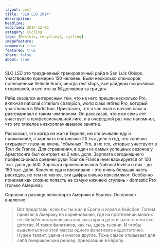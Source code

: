 ```yaml
---
layout: post
title: "SLO LSD 2014"
description: 
headline: 
modified: 2014-12-06
category: Cycling
tags: [Restuta, recycling8, cycling]
imagefeature:
comments: true
featured: true
share: false
about: true
---
```

SLO LSD это трехдневный тренировочный райд в San Luis Obispo. Участвовало примерно 150 человек. Были несколько спонсоров, полноценный Vehicle Srum, иногда rest stops, все райдеры покрывлись страховкой, и все это за 16 долларов за три дня.

Райд оказался интересным тем, что на него пришли несколько Pro, включая national criterium champion, world class retired Pro, который участвовал в World tour. Прикольно, что я час ехал в начале пака и разговаривал с таким чемпионом. Он рассказал, что уже семь лет участвует в профессиональной лиге, и в очередной раз мне напомнил, что это тяжелое низкооплачиваемое занятие. 

Рассказал, что когда он жил в Европе, им оплачивали еду и проживание, а зарплата составляла 20 тыс долл в год, что конечно открывает глаза на жизнь "обычных" Pro, а не тех, которые участвуют в Tour de France. Для стравнения, в один из самых успешных сезонов у Армстронга был контракт на 2 млн. долл. Зарплата сегодняшнего профессионала средней руки Tour de France level варьируется от 100 тыс. долл до 500. Зарплата провессионалов National level и о них - до 150 тыс. долл. Конечно еда и проживаие - это очень большая часть расходов, но тем не менее, эти цыфры сильно приземляют. Особенно понимая как сложно попасть на самую нижнюю ступень - domestic Pro (только Америка).

Спросил о разнице велоспорта Америки и Европы. Он провел аналогию: 

>Вот представь, если бы ты жил в Еропе и играл в бейсбол. Потом приехал в Америку на соревнования, где на протяжении многих лет бейсболом пронизана вся культура и дети играют в него все детство. И таких фанатиков, как ты, здесь тысячи. И чтобы выделиться из этой массы одного фанатизма недостаточно. Нужен талант, удача и многое другое. Тоже самое открывает для себя Американский рейсер, приехавший в Европу.




